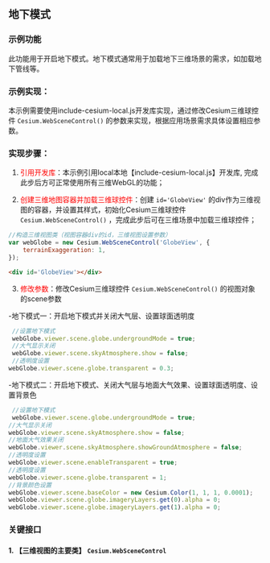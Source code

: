 ## 地下模式

### 示例功能

此功能用于开启地下模式。地下模式通常用于加载地下三维场景的需求，如加载地下管线等。

### 示例实现：

本示例需要使用include-cesium-local.js开发库实现，通过修改Cesium三维球控件 `Cesium.WebSceneControl()` 的参数来实现，根据应用场景需求具体设置相应参数。

### 实现步骤：

1. <font color=red>引用开发库</font>：本示例引用local本地【include-cesium-local.js】开发库, 完成此步后方可正常使用所有三维WebGL的功能；

2. <font color=red>创建三维地图容器并加载三维球控件</font>：创建 `id='GlobeView'` 的div作为三维视图的容器，并设置其样式，初始化Cesium三维球控件 `Cesium.WebSceneControl()` ，完成此步后可在三维场景中加载三维球控件；

``` Javascript
//构造三维视图类（视图容器div的id，三维视图设置参数）
var webGlobe = new Cesium.WebSceneControl('GlobeView', {
    terrainExaggeration: 1,
});
```

``` html
<div id='GlobeView'></div>
```

3.  <font color=red>修改参数</font>：修改Cesium三维球控件 `Cesium.WebSceneControl()` 的视图对象的scene参数

-地下模式一：开启地下模式并关闭大气层、设置球面透明度
``` Javascript
 //设置地下模式
 webGlobe.viewer.scene.globe.undergroundMode = true;
 //大气显示关闭
 webGlobe.viewer.scene.skyAtmosphere.show = false;
 //透明度设置
webGlobe.viewer.scene.globe.transparent = 0.3;
```

-地下模式二：开启地下模式、关闭大气层与地面大气效果、设置球面透明度、设置背景色
``` Javascript
 //设置地下模式
 webGlobe.viewer.scene.globe.undergroundMode = true;
//大气显示关闭
webGlobe.viewer.scene.skyAtmosphere.show = false;
//地面大气效果关闭
webGlobe.viewer.scene.skyAtmosphere.showGroundAtmosphere = false;
//透明度设置
webGlobe.viewer.scene.enableTransparent = true;
//透明度设置
webGlobe.viewer.scene.globe.transparent = 1;
//背景颜色设置
webGlobe.viewer.scene.baseColor = new Cesium.Color(1, 1, 1, 0.0001);
webGlobe.viewer.scene.globe.imageryLayers.get(0).alpha = 0;
webGlobe.viewer.scene.globe.imageryLayers.get(1).alpha = 0;
```

### 关键接口

#### 1. 【三维视图的主要类】 `Cesium.WebSceneControl`
